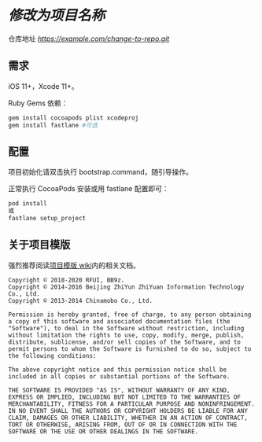 # *修改为项目名称*

仓库地址 *https://example.com/change-to-repo.git*

## 需求

iOS 11+，Xcode 11+。

Ruby Gems 依赖：

```sh
gem install cocoapods plist xcodeproj
gem install fastlane #可选
```

## 配置

项目初始化请双击执行 bootstrap.command，随引导操作。

正常执行 CocoaPods 安装或用 fastlane 配置即可：

```sh
pod install
或
fastlane setup_project
```

## 关于项目模版

强烈推荐阅读[项目模版 wiki](https://github.com/BB9z/iOS-Project-Template/wiki)内的相关文档。

```text
Copyright © 2018-2020 RFUI, BB9z.
Copyright © 2014-2016 Beijing ZhiYun ZhiYuan Information Technology Co., Ltd.
Copyright © 2013-2014 Chinamobo Co., Ltd.

Permission is hereby granted, free of charge, to any person obtaining a copy of this software and associated documentation files (the "Software"), to deal in the Software without restriction, including without limitation the rights to use, copy, modify, merge, publish, distribute, sublicense, and/or sell copies of the Software, and to permit persons to whom the Software is furnished to do so, subject to the following conditions:

The above copyright notice and this permission notice shall be included in all copies or substantial portions of the Software.

THE SOFTWARE IS PROVIDED "AS IS", WITHOUT WARRANTY OF ANY KIND, EXPRESS OR IMPLIED, INCLUDING BUT NOT LIMITED TO THE WARRANTIES OF MERCHANTABILITY, FITNESS FOR A PARTICULAR PURPOSE AND NONINFRINGEMENT. IN NO EVENT SHALL THE AUTHORS OR COPYRIGHT HOLDERS BE LIABLE FOR ANY CLAIM, DAMAGES OR OTHER LIABILITY, WHETHER IN AN ACTION OF CONTRACT, TORT OR OTHERWISE, ARISING FROM, OUT OF OR IN CONNECTION WITH THE SOFTWARE OR THE USE OR OTHER DEALINGS IN THE SOFTWARE.
```
